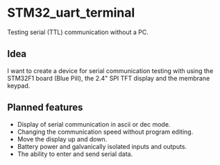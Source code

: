 # STM32_uart_terminal
Testing serial (TTL) communication without a PC.


## Idea
I want to create a device for serial communication testing with using the STM32F1 board (Blue Pill), the 2.4" SPI TFT display and the membrane keypad.


## Planned features
- Display of serial communication in ascii or dec mode.
- Changing the communication speed without program editing.
- Move the display up and down.
- Battery power and galvanically isolated inputs and outputs.
- The ability to enter and send serial data.
